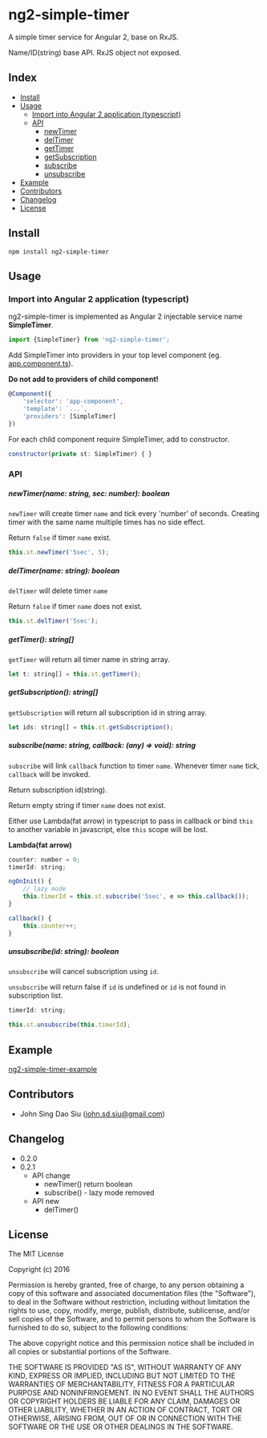 # ng2-simple-timer

A simple timer service for Angular 2, base on RxJS.

Name/ID(string) base API. RxJS object not exposed.

## Index
<!-- TOC -->

- [Install](#install)
- [Usage](#usage)
	- [Import into Angular 2 application (typescript)](#import-into-angular-2-application-typescript)
	- [API](#api)
		- [newTimer](#newtimername-string-sec-number-boolean)
		- [delTimer](#deltimername-string-boolean)
		- [getTimer](#gettimer-string)
		- [getSubscription](#getsubscription-string)
		- [subscribe](#subscribename-string-callback-any-void-string)
		- [unsubscribe](#unsubscribeid-string-boolean)
- [Example](#example)
- [Contributors](#contributors)
- [Changelog](#changelog)
- [License](#license)

<!-- /TOC -->
## Install

```
npm install ng2-simple-timer
```

## Usage

### Import into Angular 2 application (typescript)

ng2-simple-timer is implemented as Angular 2 injectable service name __SimpleTimer__.

```javascript
import {SimpleTimer} from 'ng2-simple-timer';
```

Add SimpleTimer into providers in your top level component (eg. [app.component.ts](https://github.com/J-Siu/ng2-simple-timer-example/blob/master/app/app.component.ts)).

__Do not add to providers of child component!__

```javascript
@Component({
	'selector': 'app-component',
	'template': `...`,
	'providers': [SimpleTimer]
})
```

For each child component require SimpleTimer, add to constructor.

```javascript
constructor(private st: SimpleTimer) { }
```

### API

##### newTimer(name: string, sec: number): boolean

`newTimer` will create timer `name` and tick every 'number' of seconds. Creating timer with the same name multiple times has no side effect.

Return `false` if timer `name` exist.

```javascript
this.st.newTimer('5sec', 5);
```

##### delTimer(name: string): boolean

`delTimer` will delete timer `name`

Return `false` if timer `name` does not exist.

```javascript
this.st.delTimer('5sec');
```

##### getTimer(): string[]

`getTimer` will return all timer name in string array.
```javascript
let t: string[] = this.st.getTimer();
```


##### getSubscription(): string[]

`getSubscription` will return all subscription id in string array.
```javascript
let ids: string[] = this.st.getSubscription();
```


##### subscribe(name: string, callback: (any) => void): string

`subscribe` will link `callback` function to timer `name`. Whenever timer `name` tick, `callback` will be invoked. 

Return subscription id(string).

Return empty string if timer `name` does not exist.

Either use Lambda(fat arrow) in typescript to pass in callback or bind `this` to another variable in javascript, else `this` scope will be lost.

__Lambda(fat arrow)__
```javascript
counter: number = 0;
timerId: string;

ngOnInit() {
	// lazy mode
	this.timerId = this.st.subscribe('5sec', e => this.callback());
}

callback() {
	this.counter++;
}
```


##### unsubscribe(id: string): boolean

`unsubscribe` will cancel subscription using `id`.

`unsubscribe` will return false if `id` is undefined or `id` is not found in subscription list.

```javascript
timerId: string;

this.st.unsubscribe(this.timerId);
```


## Example

[ng2-simple-timer-example](https://github.com/J-Siu/ng2-simple-timer-example)


## Contributors

* John Sing Dao Siu (<john.sd.siu@gmail.com>)


## Changelog

* 0.2.0
* 0.2.1
	- API change
		- newTimer() return boolean
		- subscribe() - lazy mode removed
	- API new
		- delTimer() 

## License

The MIT License

Copyright (c) 2016

Permission is hereby granted, free of charge, to any person obtaining a copy
of this software and associated documentation files (the "Software"), to deal
in the Software without restriction, including without limitation the rights
to use, copy, modify, merge, publish, distribute, sublicense, and/or sell
copies of the Software, and to permit persons to whom the Software is
furnished to do so, subject to the following conditions:

The above copyright notice and this permission notice shall be included in
all copies or substantial portions of the Software.

THE SOFTWARE IS PROVIDED "AS IS", WITHOUT WARRANTY OF ANY KIND, EXPRESS OR
IMPLIED, INCLUDING BUT NOT LIMITED TO THE WARRANTIES OF MERCHANTABILITY,
FITNESS FOR A PARTICULAR PURPOSE AND NONINFRINGEMENT. IN NO EVENT SHALL THE
AUTHORS OR COPYRIGHT HOLDERS BE LIABLE FOR ANY CLAIM, DAMAGES OR OTHER
LIABILITY, WHETHER IN AN ACTION OF CONTRACT, TORT OR OTHERWISE, ARISING FROM,
OUT OF OR IN CONNECTION WITH THE SOFTWARE OR THE USE OR OTHER DEALINGS IN
THE SOFTWARE.



